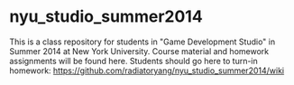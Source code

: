 nyu_studio_summer2014
=====================

This is a class repository for students in "Game Development Studio" in Summer 2014 at New York University. Course material and homework assignments will be found here. Students should go here to turn-in homework: https://github.com/radiatoryang/nyu_studio_summer2014/wiki
